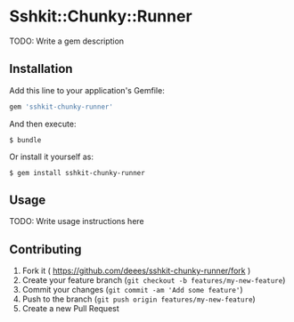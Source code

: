 # Sshkit::Chunky::Runner

TODO: Write a gem description

## Installation

Add this line to your application's Gemfile:

```ruby
gem 'sshkit-chunky-runner'
```

And then execute:

    $ bundle

Or install it yourself as:

    $ gem install sshkit-chunky-runner

## Usage

TODO: Write usage instructions here

## Contributing

1. Fork it ( https://github.com/deees/sshkit-chunky-runner/fork )
2. Create your feature branch (`git checkout -b features/my-new-feature`)
3. Commit your changes (`git commit -am 'Add some feature'`)
4. Push to the branch (`git push origin features/my-new-feature`)
5. Create a new Pull Request
